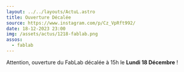 ```yaml
---
layout: ../../layouts/ActuL.astro
title: Ouverture Décalée
source: https://www.instagram.com/p/Cz_VpRft992/
date: 18-12-2023 23:00
img: /assets/actus/1218-fablab.png
assos:
  - fablab
---
```


Attention, ouverture du FabLab décalée à 15h le __Lundi 18 Décembre__ !
